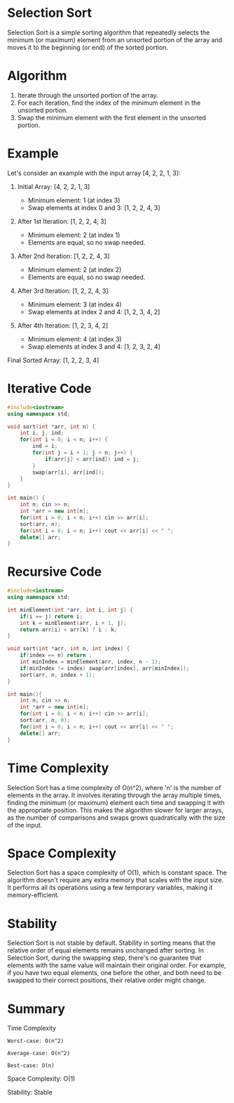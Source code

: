 # Selection Sort

 Selection Sort is a simple sorting algorithm that repeatedly selects the minimum (or maximum) element from an unsorted portion of the array and moves it to the beginning (or end) of the sorted portion. 

# Algorithm

1. Iterate through the unsorted portion of the array.
2. For each iteration, find the index of the minimum element in the unsorted portion.
3. Swap the minimum element with the first element in the unsorted portion.

# Example
Let's consider an example with the input array [4, 2, 2, 1, 3]:

1. Initial Array: [4, 2, 2, 1, 3]
    * Minimum element: 1 (at index 3)
    * Swap elements at index 0 and 3: [1, 2, 2, 4, 3]

2. After 1st Iteration: [1, 2, 2, 4, 3]
    * Minimum element: 2 (at index 1)
    * Elements are equal, so no swap needed.

3. After 2nd Iteration: [1, 2, 2, 4, 3]
    * Minimum element: 2 (at index 2)
    * Elements are equal, so no swap needed.

5. After 3rd Iteration: [1, 2, 2, 4, 3]
   * Minimum element: 3 (at index 4)
   * Swap elements at index 2 and 4: [1, 2, 3, 4, 2]

6. After 4th Iteration: [1, 2, 3, 4, 2]
   * Minimum element: 4 (at index 3)
   * Swap elements at index 3 and 4: [1, 2, 3, 2, 4]

Final Sorted Array: [1, 2, 2, 3, 4]

# Iterative Code

```cpp
#include<iostream>
using namespace std;

void sort(int *arr, int n) {
	int i, j, ind;
	for(int i = 0; i < n; i++) {
		ind = i;
		for(int j = i + 1; j < n; j++) {
			if(arr[j] < arr[ind]) ind = j;
		}
		swap(arr[i], arr[ind]);
	}
}

int main() {
	int n; cin >> n;
	int *arr = new int[n];
	for(int i = 0; i < n; i++) cin >> arr[i];
	sort(arr, n);
	for(int i = 0; i < n; i++) cout << arr[i] << " ";
	delete[] arr;
}
```

# Recursive Code

```cpp
#include<iostream>
using namespace std;

int minElement(int *arr, int i, int j) {
	if(i == j) return i;
	int k = minElement(arr, i + 1, j);
	return arr[i] < arr[k] ? i : k;
}

void sort(int *arr, int n, int index) {
	if(index == n) return ;
	int minIndex = minElement(arr, index, n - 1);
	if(minIndex != index) swap(arr[index], arr[minIndex]);
	sort(arr, n, index + 1);
}

int main(){
	int n; cin >> n;
	int *arr = new int[n];
	for(int i = 0; i < n; i++) cin >> arr[i];
	sort(arr, n, 0);
	for(int i = 0; i < n; i++) cout << arr[i] << " ";
	delete[] arr;
}
```
# Time Complexity
Selection Sort has a time complexity of O(n^2), where 'n' is the number of elements in the array. It involves iterating through the array multiple times, finding the minimum (or maximum) element each time and swapping it with the appropriate position. This makes the algorithm slower for larger arrays, as the number of comparisons and swaps grows quadratically with the size of the input.

# Space Complexity 
Selection Sort has a space complexity of O(1), which is constant space. The algorithm doesn't require any extra memory that scales with the input size. It performs all its operations using a few temporary variables, making it memory-efficient.

# Stability 
Selection Sort is not stable by default. Stability in sorting means that the relative order of equal elements remains unchanged after sorting. In Selection Sort, during the swapping step, there's no guarantee that elements with the same value will maintain their original order. For example, if you have two equal elements, one before the other, and both need to be swapped to their correct positions, their relative order might change.

# Summary

Time Complexity

	Worst-case: O(n^2)
	
	Average-case: O(n^2)
	
	Best-case: O(n)

Space Complexity: O(1)

Stability: Stable
